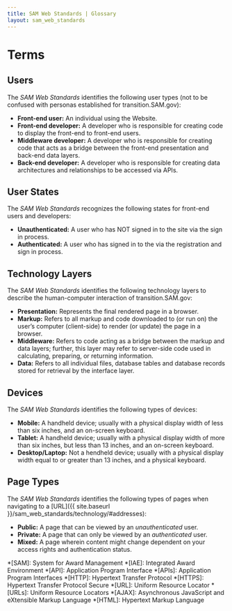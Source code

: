 ```yaml
---
title: SAM Web Standards | Glossary
layout: sam_web_standards
---
```

# Terms

## Users

The *SAM Web Standards* identifies the following user types (not to be confused with personas established for transition.SAM.gov):

 * **Front-end user:** An individual using the Website.
 * **Front-end developer:** A developer who is responsible for creating code to display the front-end to front-end users.
 * **Middleware developer:** A developer who is responsible for creating code that acts as a bridge between the front-end presentation and back-end data layers.
 * **Back-end developer:** A developer who is responsible for creating data architectures and relationships to be accessed via APIs.

## User States

The *SAM Web Standards* recognizes the following states for front-end users and developers:

* **Unauthenticated:** A user who has NOT signed in to the site via the sign in process.
* **Authenticated:** A user who has signed in to the via the registration and sign in process.

## Technology Layers

The *SAM Web Standards* identifies the following technology layers to describe the human-computer interaction of transition.SAM.gov:

* **Presentation:** Represents the final rendered page in a browser.
* **Markup:** Refers to all markup and code downloaded to (or run on) the user’s computer (client-side) to render (or update) the page in a browser.
* **Middleware:** Refers to code acting as a bridge between the markup and data layers; further, this layer may refer to server-side code used in calculating, preparing, or returning information.
* **Data:** Refers to all individual files, database tables and database records stored for retrieval by the interface layer.

## Devices

The *SAM Web Standards* identifies the following types of devices:

* **Mobile:** A handheld device; usually with a physical display width of less than six inches, and an on-screen keyboard.
* **Tablet:** A handheld device; usually with a physical display width of more than six inches, but less than 13 inches, and an on-screen keyboard.
* **Desktop/Laptop:** Not a hendheld device; usually with a physical display width equal to or greater than 13 inches, and a physical keyboard.

## Page Types

The *SAM Web Standards* identifies the following types of pages when navigating to a [URL]({{ site.baseurl }}/sam_web_standards/technology/#addresses):

* **Public:** A page that can be viewed by an *unauthenticated* user.
* **Private:** A page that can only be viewed by an *authenticated* user.
* **Mixed:** A page wherein content might change dependent on your access rights and authentication status.

*[SAM]: System for Award Management
*[IAE]: Integrated Award Environment
*[API]: Application Program Interface
*[APIs]: Application Program Interfaces
*[HTTP]: Hypertext Transfer Protocol
*[HTTPS]: Hypertext Transfer Protocol Secure
*[URL]: Uniform Resource Locator
*[URLs]: Uniform Resource Locators
*[AJAX]: Asynchronous JavaScript and eXtensible Markup Language
*[HTML]: Hypertext Markup Language